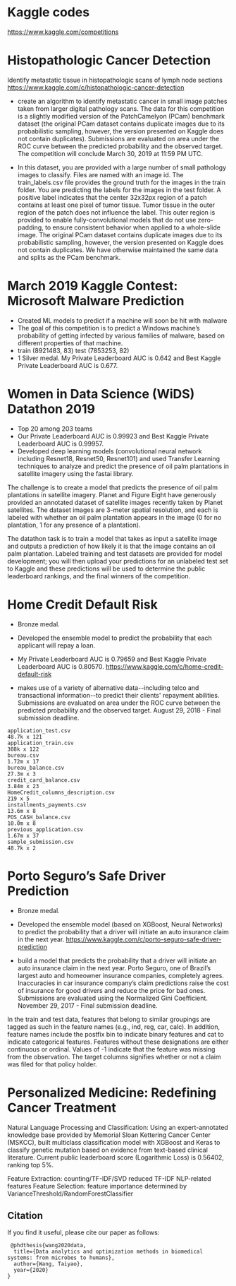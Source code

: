 # Kaggle codes
https://www.kaggle.com/competitions


# Histopathologic Cancer Detection
Identify metastatic tissue in histopathologic scans of lymph node sections
https://www.kaggle.com/c/histopathologic-cancer-detection

- create an algorithm to identify metastatic cancer in small image patches taken from larger digital pathology scans. 
The data for this competition is a slightly modified version of the PatchCamelyon (PCam) benchmark dataset (the original PCam dataset contains duplicate images due to its probabilistic sampling, however, the version presented on Kaggle does not contain duplicates).
Submissions are evaluated on area under the ROC curve between the predicted probability and the observed target.
The competition will conclude March 30, 2019 at 11:59 PM UTC.

- In this dataset, you are provided with a large number of small pathology images to classify. Files are named with an image id. The train_labels.csv file provides the ground truth for the images in the train folder. You are predicting the labels for the images in the test folder. A positive label indicates that the center 32x32px region of a patch contains at least one pixel of tumor tissue. Tumor tissue in the outer region of the patch does not influence the label. This outer region is provided to enable fully-convolutional models that do not use zero-padding, to ensure consistent behavior when applied to a whole-slide image.
The original PCam dataset contains duplicate images due to its probabilistic sampling, however, the version presented on Kaggle does not contain duplicates. We have otherwise maintained the same data and splits as the PCam benchmark.

# March 2019 Kaggle Contest: Microsoft Malware Prediction
- Created ML models to predict if a machine will soon be hit with malware
- The goal of this competition is to predict a Windows machine’s probability of getting infected by various families of malware, based on different properties of that machine. 
- train (8921483, 83) test (7853253, 82)
- 1 Silver medal. My Private Leaderboard AUC is 0.642 and Best Kaggle Private Leaderboard AUC is 0.677.

# Women in Data Science (WiDS) Datathon 2019
- Top 20 among 203 teams
- Our Private Leaderboard AUC is 0.99923 and Best Kaggle Private Leaderboard AUC is 0.99957.
- Developed deep learning models (convolutional neural network including Resnet18, Resnet50, Resnet101) and used ‎Transfer Learning techniques to analyze and predict the presence of oil palm plantations in satellite imagery using the fastai library.

The challenge is to create a model that predicts the presence of oil palm plantations in satellite imagery. Planet and Figure Eight have generously provided an annotated dataset of satellite images recently taken by Planet satellites. The dataset images are 3-meter spatial resolution, and each is labeled with whether an oil palm plantation appears in the image (0 for no plantation, 1 for any presence of a plantation).

The datathon task is to train a model that takes as input a satellite image and outputs a prediction of how likely it is that the image contains an oil palm plantation. Labeled training and test datasets are provided for model development; you will then upload your predictions for an unlabeled test set to Kaggle and these predictions will be used to determine the public leaderboard rankings, and the final winners of the competition.

# Home Credit Default Risk
- Bronze medal. 
- Developed the ensemble model to predict the probability that each applicant will repay a loan.
- My Private Leaderboard AUC is 0.79659 and Best Kaggle Private Leaderboard AUC is 0.80570.
https://www.kaggle.com/c/home-credit-default-risk

- makes use of a variety of alternative data--including telco and transactional information--to predict their clients' repayment abilities.
Submissions are evaluated on area under the ROC curve between the predicted probability and the observed target. August 29, 2018 - Final submission deadline.
```
application_test.csv
48.7k x 121
application_train.csv
308k x 122
bureau.csv
1.72m x 17
bureau_balance.csv
27.3m x 3
credit_card_balance.csv
3.84m x 23
HomeCredit_columns_description.csv
219 x 5
installments_payments.csv
13.6m x 8
POS_CASH_balance.csv
10.0m x 8
previous_application.csv
1.67m x 37
sample_submission.csv
48.7k x 2
```

# Porto Seguro’s Safe Driver Prediction
- Bronze medal. 
- Developed the ensemble model (based on XGBoost, Neural Networks) to predict the probability that a driver will initiate an auto insurance claim in the next year.
https://www.kaggle.com/c/porto-seguro-safe-driver-prediction

- build a model that predicts the probability that a driver will initiate an auto insurance claim in the next year. 
Porto Seguro, one of Brazil’s largest auto and homeowner insurance companies, completely agrees. Inaccuracies in car insurance company’s claim predictions raise the cost of insurance for good drivers and reduce the price for bad ones.
Submissions are evaluated using the Normalized Gini Coefficient. November 29, 2017 - Final submission deadline.

In the train and test data, features that belong to similar groupings are tagged as such in the feature names (e.g., ind, reg, car, calc). In addition, feature names include the postfix bin to indicate binary features and cat to indicate categorical features. Features without these designations are either continuous or ordinal. Values of -1 indicate that the feature was missing from the observation. The target columns signifies whether or not a claim was filed for that policy holder.

# Personalized Medicine: Redefining Cancer Treatment
Natural Language Processing and Classification: Using an expert-annotated knowledge base provided by Memorial Sloan Kettering Cancer Center (MSKCC), built multiclass classification model with XGBoost and Keras to classify genetic mutation based on evidence from text-based clinical literature. Current public leaderboard score (Logarithmic Loss) is 0.56402, ranking top 5%.

Feature Extraction: counting/TF-IDF/SVD reduced TF-IDF NLP-related features
Feature Selection: feature importance determined by VarianceThreshold/RandomForestClassifier


 
 ## Citation
If you find it useful, please cite our paper as follows:

```
 @phdthesis{wang2020data,
  title={Data analytics and optimization methods in biomedical systems: from microbes to humans},
  author={Wang, Taiyao},
  year={2020}
}
```
